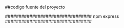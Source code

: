 ##codigo fuente del proyecto 

################################
npm express
################################
